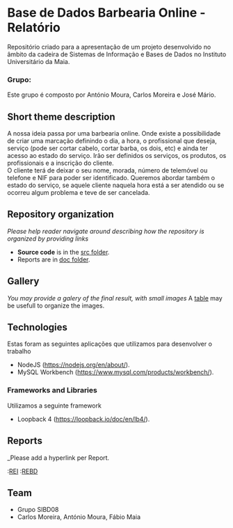# Base de Dados Barbearia Online - Relatório

Repositório criado para a apresentação de um projeto desenvolvido no âmbito da cadeira de Sistemas de Informação e Bases de Dados no Instituto Universitário da Maia.

### Grupo:
Este grupo é composto por António Moura, Carlos Moreira e José Mário.

## Short theme description

A nossa ideia passa por uma barbearia online. Onde existe a possibilidade de criar uma marcação definindo o dia, a hora, o profissional que deseja, serviço (pode ser cortar cabelo, cortar barba, os dois, etc) e ainda ter acesso ao estado do serviço. Irão ser definidos os serviços, os produtos, os profissionais e a inscrição do cliente.  
O cliente terá de deixar o seu nome, morada, número de telemóvel ou telefone e NIF para poder ser identificado. Queremos abordar também o estado do serviço, se aquele cliente naquela hora está a ser atendido ou se ocorreu algum problema e teve de ser cancelada.


## Repository organization

_Please help reader navigate around describing how the repository is organized by providing links_
* **Source code** is in the [src folder](src/).
* Reports are in [doc folder](doc/).

## Gallery

_You may provide a galery of the final result, with small images_
A [table](https://www.markdownguide.org/extended-syntax/#tables) may be usefull to organize the images.

## Technologies

Estas foram as seguintes aplicações que utilizamos para desenvolver o trabalho
* NodeJS (https://nodejs.org/en/about/).
* MySQL Workbench (https://www.mysql.com/products/workbench/).


### Frameworks and Libraries

Utilizamos a seguinte framework
* Loopback 4 (https://loopback.io/doc/en/lb4/).

## Reports
_Please add a hyperlink per Report.

:[REI](doc/rei/rei00.md)
:[REBD](doc/rebd/rebd00.md)

## Team
* Grupo SIBD08
* Carlos Moreira, António Moura, Fábio Maia 

